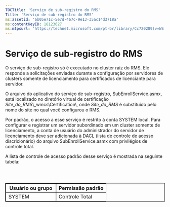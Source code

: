```yaml
---
TOCTitle: 'Serviço de sub-registro do RMS'
Title: 'Serviço de sub-registro do RMS'
ms:assetid: '6b05e71c-5e7d-467c-9e13-35ac14d3718a'
ms:contentKeyID: 18123627
ms:mtpsurl: 'https://technet.microsoft.com/pt-br/library/Cc720289(v=WS.10)'
---
```


Serviço de sub-registro do RMS
==============================

O serviço de sub-registro só é executado no cluster raiz do RMS. Ele responde a solicitações enviadas durante a configuração por servidores de clusters somente de licenciamento para certificados de licenciante para servidor.

O arquivo do aplicativo do serviço de sub-registro, SubEnrollService.asmx, está localizado no diretório virtual de certificação *Site\_do\_RMS*\\\_wmcs\\Certification\\, onde *Site\_do\_RMS* é substituído pelo nome do site no qual você configurou o RMS.

Por padrão, o acesso a esse serviço é restrito à conta SYSTEM local. Para configurar e registrar um servidor subordinado em um cluster somente de licenciamento, a conta de usuário do administrador do servidor de licenciamento deve ser adicionada à DACL (lista de controle de acesso discricionário) do arquivo SubEnrollService.asmx com privilégios de controle total.

A lista de controle de acesso padrão desse serviço é mostrada na seguinte tabela:

###  

 
<table style="border:1px solid black;">
<colgroup>
<col width="50%" />
<col width="50%" />
</colgroup>
<thead>
<tr class="header">
<th style="border:1px solid black;" >Usuário ou grupo</th>
<th style="border:1px solid black;" >Permissão padrão</th>
</tr>
</thead>
<tbody>
<tr class="odd">
<td style="border:1px solid black;">SYSTEM</td>
<td style="border:1px solid black;">Controle Total</td>
</tr>
</tbody>
</table>
